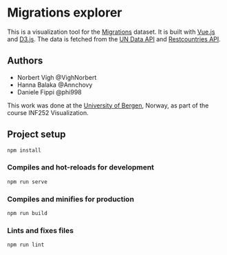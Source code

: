# Migrations explorer

This is a visualization tool for the [Migrations](https://www.un.org/development/desa/pd/data/global-migration-database)
dataset. It is built with [Vue.js](https://vuejs.org/) and [D3.js](https://d3js.org/). 
The data is fetched from the [UN Data API](https://data.un.org/) and [Restcountries API](https://restcountries.com/).

## Authors
- Norbert Vígh @VighNorbert
- Hanna Balaka @Annchovy
- Daniele Fippi @phi998

This work was done at the [University of Bergen](uib.no), Norway, as part of the course INF252 Visualization.

## Project setup
```
npm install
```

### Compiles and hot-reloads for development
```
npm run serve
```

### Compiles and minifies for production
```
npm run build
```

### Lints and fixes files
```
npm run lint
```
